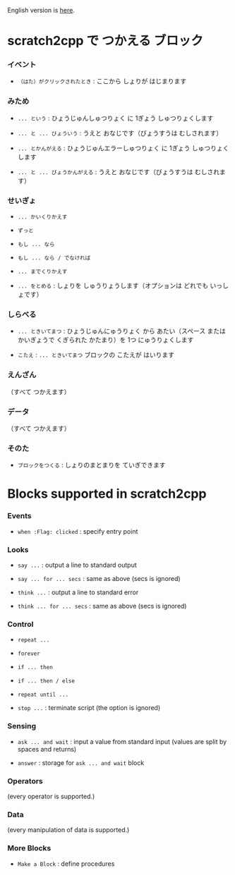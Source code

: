 English version is [here](#english).

<a name="japanese"></a>
# scratch2cpp で つかえる ブロック

### イベント

* `（はた）がクリックされたとき` : ここから しょりが はじまります

### みため

* `... という` : ひょうじゅんしゅつりょく に 1ぎょう しゅつりょくします

* `... と ... びょういう` : うえと おなじです（びょうすうは むしされます）

* `... とかんがえる` : ひょうじゅんエラーしゅつりょく に 1ぎょう しゅつりょくします

* `... と ... びょうかんがえる` : うえと おなじです（びょうすうは むしされます）

### せいぎょ

* `... かいくりかえす`

* `ずっと`

* `もし ... なら`

* `もし ... なら / でなければ`

* `... までくりかえす`

* `... をとめる` : しょりを しゅうりょうします（オプションは どれでも いっしょです）

### しらべる

* `... ときいてまつ` : ひょうじゅんにゅうりょく から あたい（スペース または かいぎょうで くぎられた かたまり）を 1つ にゅうりょくします

* `こたえ` : `... ときいてまつ` ブロックの こたえが はいります

### えんざん

（すべて つかえます）

### データ

（すべて つかえます）

### そのた

* `ブロックをつくる` : しょりのまとまりを ていぎできます


<a name="english"></a>
# Blocks supported in scratch2cpp

### Events

* `when :Flag: clicked` : specify entry point

### Looks

* `say ...` : output a line to standard output

* `say ... for ... secs` : same as above (secs is ignored)

* `think ...` : output a line to standard error

* `think ... for ... secs` : same as above (secs is ignored)

### Control

* `repeat ...`

* `forever`

* `if ... then`

* `if ... then / else`

* `repeat until ...`

* `stop ...` : terminate script (the option is ignored) 

### Sensing

* `ask ... and wait` : input a value from standard input (values are split by spaces and returns)

* `answer` : storage for `ask ... and wait` block

### Operators

(every operator is supported.)

### Data

(every manipulation of data is supported.)

### More Blocks

* `Make a Block` : define procedures






